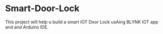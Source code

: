 # Smart-Door-Lock
This project will help u build a smart IOT Door Lock usAing BLYNK IOT app and and Arduino IDE.
